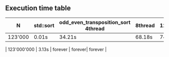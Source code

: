 ## Execution time table
| N  | std::sort | odd_even_transposition_sort 4thread | 8thread | 12thread |
| -- | --------- | ----------------------------------- | ------- | -------- |
| 123'000 | 0.01s | 34.21s | 68.18s | 74.08s |

| 123'000'000 | 3.13s | forever | forever| forever |
